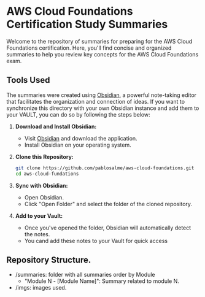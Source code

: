 # AWS Cloud Foundations Certification Study Summaries

Welcome to the repository of summaries for preparing for the AWS Cloud Foundations certification. Here, you'll find concise and organized summaries to help you review key concepts for the AWS Cloud Foundations exam.

## Tools Used
The summaries were created using [Obsidian](https://obsidian.md/), a powerful note-taking editor that facilitates the organization and connection of ideas. If you want to synchronize this directory with your own Obsidian instance and add them to your VAULT, you can do so by following the steps below:

1. **Download and Install Obsidian:**
   - Visit [Obsidian](https://obsidian.md/) and download the application.
   - Install Obsidian on your operating system.

2. **Clone this Repository:**
   ```bash
   git clone https://github.com/pablosalme/aws-cloud-foundations.git
   cd aws-cloud-fundations

3. **Sync with Obsidian:**
   - Open Obsidian.
   - Click "Open Folder" and select the folder of the cloned repository.

4. **Add to your Vault:**
   - Once you've opened the folder, Obsidian will automatically detect the notes.
   - You cand add these notes to your Vault for quick access

## Repository Structure.
   - /summaries: folder with all summaries order by Module
      - "Module N - [Module Name]": Summary related to module N.
   - /imgs: images used.
